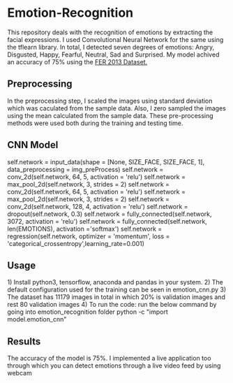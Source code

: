 # Emotion-Recognition
This repository deals with the recognition of emotions by extracting the facial expressions. I used Convolutional Neural Network for the same using the tflearn library. In total, I detected seven degrees of emotions: Angry, Disgusted, Happy, Fearful, Neutral, Sad and Surprised.
My model achived an accuracy of 75% using the <a href="http://www.socsci.ru.nl:8180/RaFD2/RaFD?p=main"> FER 2013 Dataset.</a>

<h2>Preprocessing</h2>
In the preprocessing step, I scaled the images using standard deviation which was caculated from the sample data. Also, I zero sampled the images using the mean calculated from the sample data. These pre-processing methods were used both during the training and testing time.

<h2> CNN Model</h2>

self.network = input_data(shape = [None, SIZE_FACE, SIZE_FACE, 1],
                              data_preprocessing = img_preProcess)
self.network = conv_2d(self.network, 64, 5, activation = 'relu')
self.network = max_pool_2d(self.network, 3, strides = 2)
self.network = conv_2d(self.network, 64, 5, activation = 'relu')
self.network = max_pool_2d(self.network, 3, strides = 2)
self.network = conv_2d(self.network, 128, 4, activation = 'relu')
self.network = dropout(self.network, 0.3)
self.network = fully_connected(self.network, 3072, activation = 'relu')
self.network = fully_connected(self.network, len(EMOTIONS), activation ='softmax')
self.network = regression(self.network,
  optimizer = 'momentum',
  loss = 'categorical_crossentropy',learning_rate=0.001)

<h2>Usage</h2>
1) Install python3, tensorflow, anaconda and pandas in your system.
2) The default configuration used for the training can be seen in emotion_cnn.py
3) The dataset has 11179 images in total in which 20% is validation images and rest 80 validation images
4) To run the code: run the below command by going into emotion_recognition folder
   python -c "import model.emotion_cnn"
<h2>Results</h2>
The accuracy of the model is 75%. I implemented a live application too through which you can detect emotions through a live video feed by using webcam